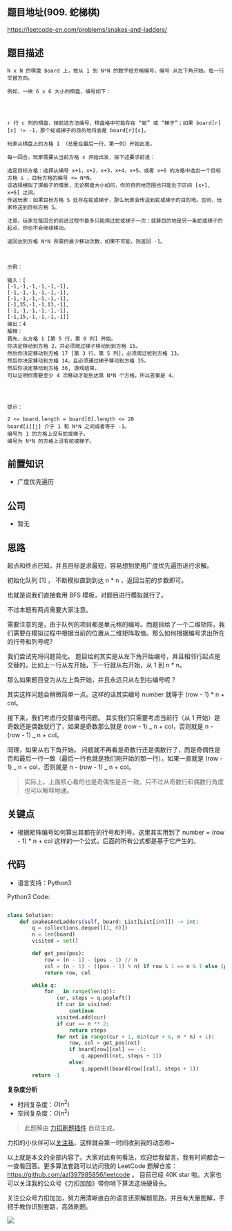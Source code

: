 ## 题目地址(909. 蛇梯棋)

https://leetcode-cn.com/problems/snakes-and-ladders/

## 题目描述

```
N x N 的棋盘 board 上，按从 1 到 N*N 的数字给方格编号，编号 从左下角开始，每一行交替方向。

例如，一块 6 x 6 大小的棋盘，编号如下：




r 行 c 列的棋盘，按前述方法编号，棋盘格中可能存在 “蛇” 或 “梯子”；如果 board[r][c] != -1，那个蛇或梯子的目的地将会是 board[r][c]。

玩家从棋盘上的方格 1 （总是在最后一行、第一列）开始出发。

每一回合，玩家需要从当前方格 x 开始出发，按下述要求前进：

选定目标方格：选择从编号 x+1，x+2，x+3，x+4，x+5，或者 x+6 的方格中选出一个目标方格 s ，目标方格的编号 <= N*N。
该选择模拟了掷骰子的情景，无论棋盘大小如何，你的目的地范围也只能处于区间 [x+1, x+6] 之间。
传送玩家：如果目标方格 S 处存在蛇或梯子，那么玩家会传送到蛇或梯子的目的地。否则，玩家传送到目标方格 S。 

注意，玩家在每回合的前进过程中最多只能爬过蛇或梯子一次：就算目的地是另一条蛇或梯子的起点，你也不会继续移动。

返回达到方格 N*N 所需的最少移动次数，如果不可能，则返回 -1。

 

示例：

输入：[
[-1,-1,-1,-1,-1,-1],
[-1,-1,-1,-1,-1,-1],
[-1,-1,-1,-1,-1,-1],
[-1,35,-1,-1,13,-1],
[-1,-1,-1,-1,-1,-1],
[-1,15,-1,-1,-1,-1]]
输出：4
解释：
首先，从方格 1 [第 5 行，第 0 列] 开始。
你决定移动到方格 2，并必须爬过梯子移动到到方格 15。
然后你决定移动到方格 17 [第 3 行，第 5 列]，必须爬过蛇到方格 13。
然后你决定移动到方格 14，且必须通过梯子移动到方格 35。
然后你决定移动到方格 36, 游戏结束。
可以证明你需要至少 4 次移动才能到达第 N*N 个方格，所以答案是 4。


 

提示：

2 <= board.length = board[0].length <= 20
board[i][j] 介于 1 和 N*N 之间或者等于 -1。
编号为 1 的方格上没有蛇或梯子。
编号为 N*N 的方格上没有蛇或梯子。
```

## 前置知识

- 广度优先遍历

## 公司

- 暂无

## 思路

起点和终点已知，并且目标是求最短，容易想到使用广度优先遍历进行求解。

初始化队列 [1] ， 不断模拟直到到达 n \* n ，返回当前的步数即可。

也就是说我们直接套用 BFS 模板，对题目进行模拟就行了。

不过本题有两点需要大家注意。

需要注意的是，由于队列的项目都是单元格的编号。而题目给了一个二维矩阵，我们需要在模拟过程中根据当前的位置从二维矩阵取值。那么如何根据编号求出所在的行号和列号呢?

我们尝试先将问题简化。 题目给的其实是从左下角开始编号，并且相邻行起点是交替的，比如上一行从左开始，下一行就从右开始，从 1 到 n \* n。

那么如果题目变为从左上角开始，并且永远只从左到右编号呢？

其实这样问题会稍微简单一点。这样的话其实编号 number 就等于 (row - 1) \* n + col。

接下来，我们考虑行交替编号问题。 其实我们只需要考虑当前行（从 1 开始）是奇数还是偶数就行了，如果是奇数那么就是 (row - 1) _ n + col，否则就是 n - (row - 1) _ n + col。

同理，如果从右下角开始。 问题就不再看是奇数行还是偶数行了，而是奇偶性是否和最后一行一致（最后一行也就是我们刚开始的那一行）。如果一直就是 (row - 1) _ n + col，否则就是 n - (row - 1) _ n + col。

> 实际上，上面核心看的也是奇偶性是否一致。只不过从奇数行和偶数行角度也可以解释地通。

## 关键点

- 根据矩阵编号如何算出其都在的行号和列号。这里其实用到了 number = (row - 1) \* n + col 这样的一个公式，后面的所有公式都是基于它产生的。

## 代码

- 语言支持：Python3

Python3 Code:

```python

class Solution:
    def snakesAndLadders(self, board: List[List[int]]) -> int:
        q = collections.deque([(1, 0)])
        n = len(board)
        visited = set()

        def get_pos(pos):
            row = (n - 1) - (pos - 1) // n
            col = (n - 1) - ((pos - 1) % n) if row & 1 == n & 1 else (pos - 1) % n
            return row, col

        while q:
            for _ in range(len(q)):
                cur, steps = q.popleft()
                if cur in visited:
                    continue
                visited.add(cur)
                if cur == n ** 2:
                    return steps
                for nxt in range(cur + 1, min(cur + 6, n * n) + 1):
                    row, col = get_pos(nxt)
                    if board[row][col] == -1:
                        q.append((nxt, steps + 1))
                    else:
                        q.append((board[row][col], steps + 1))
        return -1

```

**复杂度分析**

- 时间复杂度：$O(n^2)$
- 空间复杂度：$O(n^2)$

> 此题解由 [力扣刷题插件](https://leetcode-pp.github.io/leetcode-cheat/?tab=solution-template) 自动生成。

力扣的小伙伴可以[关注我](https://leetcode-cn.com/u/fe-lucifer/)，这样就会第一时间收到我的动态啦~

以上就是本文的全部内容了。大家对此有何看法，欢迎给我留言，我有时间都会一一查看回答。更多算法套路可以访问我的 LeetCode 题解仓库：https://github.com/azl397985856/leetcode 。 目前已经 40K star 啦。大家也可以关注我的公众号《力扣加加》带你啃下算法这块硬骨头。

关注公众号力扣加加，努力用清晰直白的语言还原解题思路，并且有大量图解，手把手教你识别套路，高效刷题。

![](https://tva1.sinaimg.cn/large/007S8ZIlly1gfcuzagjalj30p00dwabs.jpg)
